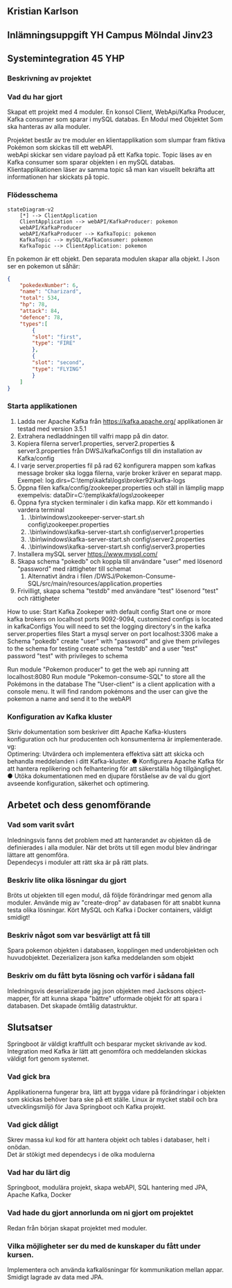 ## Kristian Karlson

## Inlämningsuppgift YH Campus Mölndal Jinv23

## Systemintegration 45 YHP

### Beskrivning av projektet
### Vad du har gjort

Skapat ett projekt med 4 moduler. En konsol Client, WebApi/Kafka Producer, Kafka consumer som sparar i mySQL databas. En
Modul med Objektet Som ska hanteras av alla moduler.

Projektet består av tre moduler en klientapplikation som slumpar fram fiktiva Pokémon som skickas till ett webAPI.  
webApi skickar sen vidare payload på ett Kafka topic. Topic läses av en Kafka consumer som sparar objekten i en mySQL
databas.  
Klientapplikationen läser av samma topic så man kan visuellt bekräfta att informationen har skickats på topic.

### Flödesschema

```mermaid
stateDiagram-v2
    [*] --> ClientApplication
    ClientApplication --> webAPI/KafkaProducer: pokemon
    webAPI/KafkaProducer
    webAPI/KafkaProducer --> KafkaTopic: pokemon
    KafkaTopic --> mySQL/KafkaConsumer: pokemon
    KafkaTopic --> ClientApplication: pokemon
```

En pokemon är ett objekt. Den separata modulen skapar alla objekt. I Json ser en pokemon ut såhär:  
```json
{  
    "pokedexNumber": 6,  
    "name": "Charizard",  
    "total": 534,  
    "hp": 78,  
    "attack": 84,  
    "defence": 78,  
    "types":[  
        {  
        "slot": "first",  
        "type": "FIRE"  
        },  
        {  
        "slot": "second",  
        "type": "FLYING"  
        }  
    ]  
}  
``` 
### Starta applikationen

1. Ladda ner Apache Kafka från https://kafka.apache.org/ applikationen är testad med version 3.5.1  
2. Extrahera nedladdningen till valfri mapp på din dator.
3. Kopiera filerna server1.properties, server2.properties & server3.properties från DWSJ/kafkaConfigs till din installation av Kafka/config
4. I varje server.properties fil på rad 62 konfigurera mappen som kafkas message broker ska logga filerna, varje broker kräver en separat mapp. Exempel: log.dirs=C:\temp\kakfa\logs\broker92\kafka-logs
5. Öppna filen kafka/config/zookeeper.properties och ställ in lämplig mapp exempelvis: dataDir=C:\temp\kakfa\logs\zookeeper
6. Öppna fyra stycken terminaler i din kafka mapp. Kör ett kommando i vardera terminal  
   1. .\bin\windows\zookeeper-server-start.sh config\zookeeper.properties
   2. .\bin\windows\kafka-server-start.sh config\server1.properties
   3. .\bin\windows\kafka-server-start.sh config\server2.properties
   4. .\bin\windows\kafka-server-start.sh config\server3.properties
7. Installera mySQL server https://www.mysql.com/
8. Skapa schema "pokedb" och koppla till användare "user" med lösenord "password" med rättigheter till schemat
   1. Alternativt ändra i filen /DWSJ/Pokemon-Consume-SQL/src/main/resources/application.properties
9. Frivilligt, skapa schema "testdb" med användare "test" lösenord "test" och rättigheter 

How to use:
Start Kafka Zookeper with default config
Start one or more kafka brokers on localhost ports 9092-9094, customized configs is located in kafkaConfigs
You will need to set the logging directory's in the kafka server.properties files
Start a mysql server on port localhost:3306 make a Schema "pokedb"
create "user" with "password" and give them privileges to the schema
for testing create schema "testdb" and a user "test" password "test" with privileges to schema

Run module "Pokemon producer" to get the web api running att localhost:8080
Run module "Pokemon-consume-SQL" to store all the Pokémons in the database
The "User-client" is a client application with a console menu. It will find random pokémons and the user can give the pokemon a name and send it to the webAPI

### Konfiguration av Kafka kluster

Skriv dokumentation som beskriver ditt Apache Kafka-klusters
konfiguration och hur producenten och konsumenterna är
implementerade.
vg:  
Optimering: Utvärdera och implementera effektiva sätt att
skicka och behandla meddelanden i ditt Kafka-kluster.
● Konfigurera Apache Kafka för att hantera replikering och
felhantering för att säkerställa hög tillgänglighet.
● Utöka dokumentationen med en djupare förståelse av de val
du gjort avseende konfiguration, säkerhet och optimering.



## Arbetet och dess genomförande

### Vad som varit svårt

Inledningsvis fanns det problem med att hanterandet av objekten då de definierades i alla moduler. När det bröts ut till
egen modul blev ändringar lättare att genomföra.  
Dependecys i moduler att rätt ska är på rätt plats.

### Beskriv lite olika lösningar du gjort

Bröts ut objekten till egen modul, då följde förändringar med genom alla moduler. Använde mig av "create-drop" av
databasen för att snabbt kunna testa olika lösningar.
Kört MySQL och Kafka i Docker containers, väldigt smidigt!

### Beskriv något som var besvärligt att få till

Spara pokemon objekten i databasen, kopplingen med underobjekten och huvudobjektet.
Dezerializera json kafka meddelanden som objekt

### Beskriv om du fått byta lösning och varför i sådana fall

Inledningsvis deserializerade jag json objekten med Jacksons object-mapper, för att kunna skapa "bättre" utformade
objekt för att spara i databasen. Det skapade ömtålig datastruktur.

## Slutsatser

Springboot är väldigt kraftfullt och besparar mycket skrivande av kod. Integration med Kafka är lätt att genomföra och
meddelanden skickas väldigt fort genom systemet.

### Vad gick bra

Applikationerna fungerar bra, lätt att bygga vidare på förändringar i objekten som skickas behöver bara ske på ett
ställe. Linux är mycket stabil och bra utvecklingsmiljö för Java Springboot och Kafka projekt.

### Vad gick dåligt

Skrev massa kul kod för att hantera objekt och tables i databaser, helt i onödan.  
Det är stökigt med dependecys i de olka modulerna

### Vad har du lärt dig

Springboot, modulära projekt, skapa webAPI, SQL hantering med JPA, Apache Kafka, Docker

### Vad hade du gjort annorlunda om ni gjort om projektet

Redan från början skapat projektet med moduler.

### Vilka möjligheter ser du med de kunskaper du fått under kursen.

Implementera och använda kafkalösningar för kommunikation mellan appar. Smidigt lagrade av data med JPA. 
